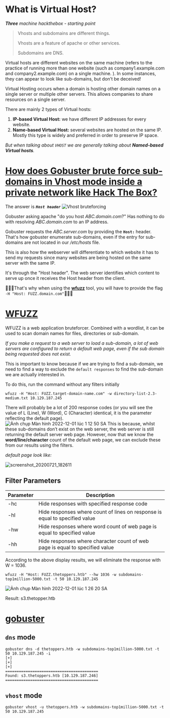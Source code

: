 # What is Virtual Host?
***Three** machine hackthebox - starting point*
> Vhosts and subdomains are different things.
> 
> Vhosts are a feature of apache or other services.
> 
> Subdomains are DNS.

Virtual hosts are different websites on the same machine (refers to the practice of running more than one website (such as company1.example.com and company2.example.com) on a single machine. 
). In some instances, they can appear to look like sub-domains, but don’t be deceived! 

Virtual Hosting occurs when a domain is hosting other domain names on a single server or multiple other servers. This allows companies to share resources on a single server.

There are mainly 2 types of Virtual hosts:

1. **IP-based Virtual Host:** we have different IP addresses for every website.
2. **Name-based Virtual Host:** several websites are hosted on the same IP. Mostly this type is widely and preferred in order to preserve IP space.

*But when talking about `VHOST` we are generally talking about **Named-based Virtual hosts**.*
# [How does Gobuster brute force sub-domains in Vhost mode inside a private network like Hack The Box?](https://www.reddit.com/r/hackthebox/comments/nn6soh/how_does_gobuster_brute_force_subdomains_in_vhost/)

The answer is ***`Host header`***
![Vhost bruteforcing](https://user-images.githubusercontent.com/90831245/204877681-08780eef-1d25-4128-8173-ff60a4191e2e.png)

Gobuster asking apache "do you host *ABC.domain.com*?" Has nothing to do with resolving *ABC.domain.com* to an IP address.

Gobuster requests the *ABC.server.com* by providing the **`Host:`** header. That's how gobuster enumerate sub-domains, even if the entry for sub-domains are not located in our */etc/hosts* file.

This is also how the webserver will differentiate to which website it has to send my requests since many websites are being hosted on the same server with the same IP.

It's through the "Host header". The web server identifies which content to serve up once it receives the Host header from the client.

💢💢💢That's why when using the **[wfuzz](https://github.com/xmendez/wfuzz)** tool, you will have to provide the flag `-H "Host: FUZZ.domain.com"`💢💢💢

# [WFUZZ]((https://github.com/xmendez/wfuzz))
WFUZZ is a web application bruteforcer. Combined with a wordlist, it can be used to scan domain names for files, directories or sub-domain.

*If you make a request to a web server to load a sub-domain, a lot of web servers are configured to return a default web page, even if the sub domain being requested does not exist.*

This is important to know because if we are trying to find a sub-domain, we need to find a way to exclude the `default responses` to find the sub-domain we are actually interested in.

To do this, run the command without any filters initially
```console
wfuzz -H "Host: FUZZ.target-domain-name.com" -w directory-list-2.3-medium.txt 10.129.187.245
```
There will probably be a lot of 200 response codes (or you will see the value of L (Line), W (Word), C (Character) identical, it is the parameter reflecting the default page).
![Ảnh chụp Màn hình 2022-12-01 lúc 1 12 50 SA](https://user-images.githubusercontent.com/90831245/204876118-ca82ef28-a083-4ef2-8d80-90a7b8a4caae.png)
 This is because, whilst these sub-domains don’t exist on the web server, the web server is still returning the default server web page. However, now that we know the **word/line/character** count of the default web page, we can exclude these from our results using the filters.

 *default page look like:*
 
 ![screenshot_20200721_182611](https://user-images.githubusercontent.com/90831245/204877207-458a3962-d78a-46bc-9e9e-bc82c91e0fae.png)


## Filter Parameters

| Parameter | Description                                                                  |
|-----------|------------------------------------------------------------------------------|
| -hc       | Hide responses with specified response code                                  |
| -hl       | Hide responses where count of lines on response is equal to specified value  |
| -hw       | Hide responses where word count of web page is equal to specified value      |
| -hh       | Hide responses where character count of web page is equal to specified value |

According to the above display results, we will eliminate the response with W = 1036.

```console
wfuzz -H "Host: FUZZ.thetoppers.htb" --hw 1036 -w subdomains-top1million-5000.txt -t 50 10.129.187.245
```
![Ảnh chụp Màn hình 2022-12-01 lúc 1 26 20 SA](https://user-images.githubusercontent.com/90831245/204878699-9630cc89-332e-441c-a2fa-9c41199372a3.png)

Result: s3.thetopper.htb

# [gobuster](https://github.com/thotrangyeuduoi/cheatsheet/blob/master/gobuster.md)

## `dns` mode

```console
gobuster dns -d thetoppers.htb -w subdomains-top1million-5000.txt -t 50 10.129.187.245 -i
[+]
[+]
[+]
=========================================
Found: s3.thetoppers.htb [10.129.187.246]
=========================================
```
## `vhost` mode

```console
gobuster vhost -u thetoppers.htb -w subdomains-top1million-5000.txt -t 50 10.129.187.245
```
  





